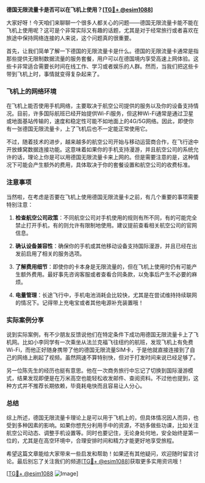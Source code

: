 **德国无限流量卡是否可以在飞机上使用？[[TG💪+ @esim1088](https://t.me/s/esim1088)]**

大家好呀！今天咱们来聊聊一个很多人都关心的问题——德国无限流量卡能不能在飞机上使用呢？这可是个非常实际又有趣的话题，尤其是对于经常旅行或者喜欢在旅途中保持网络连接的人来说，这个问题真的很重要。

首先，让我们简单了解一下德国的无限流量卡是什么。德国的无限流量卡通常是指那些提供无限制数据流量的服务套餐，用户可以在德国境内享受高速上网体验。这些卡非常适合需要长时间在线工作、学习或者娱乐的人群。然而，当我们把这些卡带到飞机上时，事情就变得复杂起来了。

### 飞机上的网络环境

在飞机上能否使用手机网络，主要取决于航空公司提供的服务以及你的设备支持情况。目前，许多国际航班已经开始提供Wi-Fi服务，但这种Wi-Fi通常是通过卫星或地面基站传输的，速度和稳定性可能不如地面上的4G/5G网络。因此，即使你有一张德国无限流量卡，上了飞机后也不一定能正常使用它。

不过，随着技术的进步，越来越多的航空公司开始与移动运营商合作，在飞行途中开放蜂窝数据连接功能。这意味着如果你的手机支持漫游，并且航空公司的系统允许的话，理论上你是可以用德国无限流量卡来上网的。但是需要注意的是，这种情况下可能会产生额外的费用，具体取决于你的套餐设置和航空公司的收费标准。

### 注意事项

当然啦，在考虑是否要在飞机上使用德国无限流量卡之前，有几个重要的事项需要特别注意：

1. **检查航空公司政策**：不同航空公司对手机使用的规则有所不同，有的可能完全禁止打开手机，有的则允许有限制地使用。建议提前查看相关航空公司的官网信息。
   
2. **确认设备兼容性**：确保你的手机或其他移动设备支持国际漫游，并且已经在出发前启用了相关的服务选项。

3. **了解费用细节**：即使你的卡本身是无限流量的，但在飞机上使用时仍有可能产生额外费用。最好事先咨询客服或者查看合同条款，以免事后产生不必要的麻烦。

4. **电量管理**：长途飞行中，手机电池消耗会比较快，尤其是在尝试维持持续联网的情况下。记得带上充电宝或者其他电源补充装置哦！

### 实际案例分享

说到实际案例，有不少朋友反馈说他们在特定条件下成功用德国无限流量卡上了飞机网。比如小李同学有一次乘坐从法兰克福飞往纽约的航班，发现飞机上有免费Wi-Fi，而他正好随身携带了他的德国无限流量SIM卡，于是他就直接连接到了自己的网络上刷起了视频。虽然网速不算特别快，但对于打发时间来说已经足够了。

另一位陈先生的经历也挺有意思。他在一次商务旅行中忘记了切换到国际漫游模式，结果发现即便是在万米高空也能轻松收发邮件、查阅资料。不过他也提到，这种方式并不推荐长期依赖，毕竟耗电快而且容易让人分心。

### 总结

综上所述，德国无限流量卡理论上是可以用于飞机上的，但具体情况因人而异，也受到多种因素的影响。如果你想充分利用手中的资源，不妨多做些功课，比如关注航空公司动态、调整手机设置等。同时也要记住，无论身处何地，安全始终是第一位的，尤其是在高空环境中，合理安排时间和精力才能更好地享受旅程。

希望这篇文章能给大家带来一些启发和帮助！如果还有其他疑问，欢迎随时留言讨论。最后别忘了关注我们的频道[[TG💪+ @esim1088](https://t.me/s/esim1088)]获取更多实用资讯哦！

[[TG💪+ @esim1088](https://t.me/s/esim1088) ![Image](https://i.postimg.cc/4NQfJmqS/Snipaste-2025-05-13-00-14-12.png)]